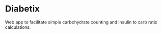 Diabetix
========

Web app to facilitate simple carbohydrate counting and insulin to carb ratio calculations.
